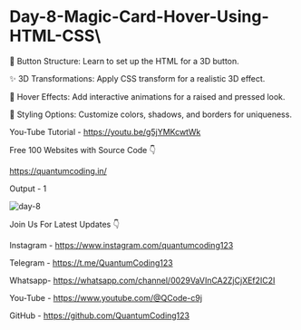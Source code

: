 # Day-8-Magic-Card-Hover-Using-HTML-CSS\

🔧 Button Structure: Learn to set up the HTML for a 3D button.

✨ 3D Transformations: Apply CSS transform for a realistic 3D effect.

🎨 Hover Effects: Add interactive animations for a raised and pressed look.

🌈 Styling Options: Customize colors, shadows, and borders for uniqueness.

You-Tube Tutorial - https://youtu.be/g5jYMKcwtWk

Free 100 Websites with Source Code 👇

https://quantumcoding.in/

Output - 1

![day-8](https://github.com/user-attachments/assets/e9700381-fe56-468f-8f20-183cd93bff1a)

Join Us For Latest Updates 👇

Instagram - https://www.instagram.com/quantumcoding123

Telegram - https://t.me/QuantumCoding123

Whatsapp- https://whatsapp.com/channel/0029VaVInCA2ZjCjXEf2IC2I

You-Tube - https://www.youtube.com/@QCode-c9j

GitHub - https://github.com/QuantumCoding123
